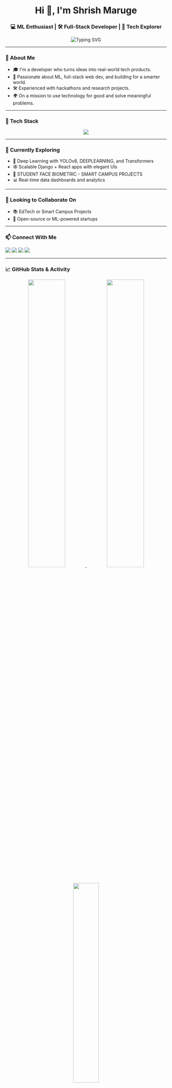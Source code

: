 <h1 align="center">Hi 👋, I'm Shrish Maruge</h1>
<h3 align="center">💻 ML Enthusiast | 🛠️ Full-Stack Developer | 🚀 Tech Explorer</h3>

<p align="center">
  <img src="https://readme-typing-svg.herokuapp.com?font=Fira+Code&size=24&pause=1000&center=true&vCenter=true&width=500&lines=Welcome+to+my+GitHub!;AI+%7C+Web+%7C+ML+%7C+Data+Science;Let's+build+something+great+💡;Open+for+Internships+and+Innovations" alt="Typing SVG" />
</p>


---

### 🚀 About Me

- 🎓 I'm a developer who turns ideas into real-world tech products.
- 🧠 Passionate about ML, full-stack web dev, and building for a smarter world.
- 🛠️ Experienced with hackathons and research projects.
- 🌍 On a mission to use technology for good and solve meaningful problems.

---

### 🧰 Tech Stack

<p align="center">
  <img src="https://skillicons.dev/icons?i=python,django,flask,react,js,html,css,bootstrap,sklearn,git,github,mysql,sqlite,vscode" />
</p>

---

### 📌 Currently Exploring

- 🧠 Deep Learning with YOLOv8, DEEPLEARNING, and Transformers  
- 🕸️ Scalable Django + React apps with elegant UIs  
- 🔐 STUDENT FACE BIOMETRIC - SMART CAMPUS PROJECTS  
- 📊 Real-time data dashboards and analytics  

---

### 🤝 Looking to Collaborate On

- 📚 EdTech or Smart Campus Projects
- 🌱 Open-source or ML-powered startups

---

### 📫 Connect With Me

<p>
  <a href="mailto:shrish.maruge99@gmail.com"><img src="https://img.shields.io/badge/email-%23EA4335.svg?&style=for-the-badge&logo=gmail&logoColor=white" /></a>
  <a href="https://www.linkedin.com/in/shrishmaruge/" target="_blank"><img src="https://img.shields.io/badge/linkedin-%230077B5.svg?&style=for-the-badge&logo=linkedin&logoColor=white" /></a>
  <a href="https://github.com/ShrishMaruge"><img src="https://img.shields.io/badge/github-%23121011.svg?&style=for-the-badge&logo=github&logoColor=white" /></a>
  <a href="https://shrishmaruge.github.io/My_Portfolio/" target="_blank"><img src="https://img.shields.io/badge/portfolio-%23ff5f5f.svg?&style=for-the-badge&logo=web&logoColor=white" /></a>
</p>

---

### 📈 GitHub Stats & Activity

<p align="center">
  <a href="https://github.com/ShrishMaruge">
    <img src="https://github-readme-stats.vercel.app/api?username=ShrishMaruge&show_icons=true&theme=tokyonight&include_all_commits=true&count_private=true&border_radius=15&hide_title=false" width="48%"/>
  </a>
  <a href="https://github.com/ShrishMaruge">
    <img src="https://github-readme-streak-stats.herokuapp.com?user=ShrishMaruge&theme=tokyonight&hide_border=false&border_radius=15" width="48%"/>
  </a>
</p>

<p align="center">
  <a href="https://github.com/ShrishMaruge">
    <img src="https://github-readme-stats.vercel.app/api/top-langs/?username=ShrishMaruge&layout=compact&theme=tokyonight&langs_count=8&border_radius=15" width="40%" />
  </a>
</p>

<p align="center">
  <a href="https://github.com/ShrishMaruge">
    <img src="https://github-profile-summary-cards.vercel.app/api/cards/profile-details?username=ShrishMaruge&theme=tokyonight" width="85%" />
  </a>
</p>

<p align="center">
  <img src="https://komarev.com/ghpvc/?username=ShrishMaruge&label=Visitors&color=blueviolet&style=flat&labelColor=black" />
</p>


---

### ⚡ Fun Fact

> 🧠 I once built a fully functional **Face Biometric Attendance System** using `Django`, `OpenCV`, and `Deep Learning` — it can detect and verify student faces in real-time through a mobile or webcam, auto-mark attendance, and even record logout time! 🎓📸  
>
> 🔐 It now supports **admin dashboards**, **CSV exports**, and **mobile camera support** — all built from scratch during a hackathon!  
>
> 🎨 I believe: _"The best code doesn't just run — it solves a real problem beautifully."_  
>
> 💡 Motto: **Build. Break. Learn. Repeat.**


---

<!---
ShrishMaruge/ShrishMaruge is a ✨ special ✨ repository because its `README.md` (this file) appears on your GitHub profile.
You can click the Preview link to take a look at your changes.
--->

